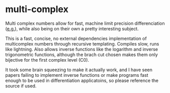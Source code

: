 # multi-complex

Multi complex numbers allow for fast, machine limit precision differenciation ([e.g.](https://dl.acm.org/doi/abs/10.1145/3378538)), while also being
on their own a pretty interesting subject.

This is a fast, concise, no external dependencies implementation of multicomplex numbers through recursive templating. Compiles slow, runs like
lightning. Also allows inverse functions like the logarithm and inverse trigonometric functions, although the brach cut chosen makes them 
only bijective for the first complex level (C0).

It took some brain squeezing to make it actually work, and I have seen papers failing to implement inverse functions or make programs fast enough
to be used in differentiation applicatoins, so please reference the source if used.

